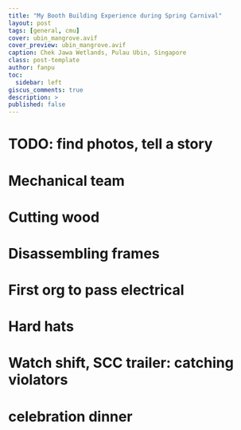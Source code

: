 ```yaml
---
title: "My Booth Building Experience during Spring Carnival"
layout: post
tags: [general, cmu]
cover: ubin_mangrove.avif
cover_preview: ubin_mangrove.avif
caption: Chek Jawa Wetlands, Pulau Ubin, Singapore
class: post-template
author: fanpu
toc:
  sidebar: left
giscus_comments: true
description: >
published: false
---
```


# TODO: find photos, tell a story

# Mechanical team

# Cutting wood

# Disassembling frames

# First org to pass electrical

# Hard hats

# Watch shift, SCC trailer: catching violators


# celebration dinner

